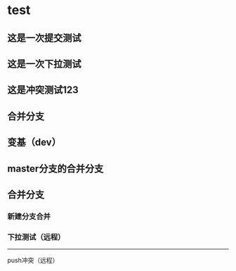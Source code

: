 # test
## 这是一次提交测试
## 这是一次下拉测试
## 这是冲突测试123
## 合并分支
## 变基（dev）
## master分支的合并分支
## 合并分支
### 新建分支合并
### 下拉测试（远程）
---
push冲突（远程）
